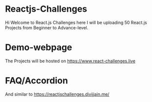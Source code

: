 # Reactjs-Challenges

Hi Welcome to React.js Challenges here I will be uploading 50 React.js Projects from Beginner to Advance-level.

# Demo-webpage

The Projects will be hosted on
https://www.react-challenges.live

# FAQ/Accordion

And similar to
https://reactjschallenges.divijjain.me/
